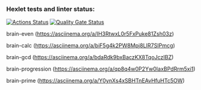 ### Hexlet tests and linter status:

[![Actions Status](https://github.com/Agatilo/frontend-project-44/actions/workflows/hexlet-check.yml/badge.svg)](https://github.com/Agatilo/frontend-project-44/actions)
[![Quality Gate Status](https://sonarcloud.io/api/project_badges/measure?project=Agatilo_frontend-project-44&metric=alert_status)](https://sonarcloud.io/summary/new_code?id=Agatilo_frontend-project-44)

brain-even (https://asciinema.org/a/IH3RtwxL0r5FxPuke81Zsh03z)

brain-calc (https://asciinema.org/a/biF5g4k2PW8Mpj8LIR7SIPmcg)

brain-gcd (https://asciinema.org/a/bdaRdk9bxBaczKX8TqoJczIBZ)

brain-progression (https://asciinema.org/a/qp8q4w0P2Yw0IaxBPdRrm5xi1)

brain-prime (https://asciinema.org/a/Y0ynXs4xSBHTnEAvHfuHTc5OW)